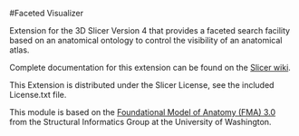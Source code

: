 #Faceted Visualizer

Extension for the 3D Slicer Version 4 that provides a faceted search facility based on an anatomical ontology to control the visibility of an anatomical atlas. 

Complete documentation for this extension can be found on the [Slicer wiki][FacetedVisualizer]. 

This Extension is distributed under the Slicer License, see the included License.txt file.

This module is based on the [Foundational Model of Anatomy (FMA) 3.0][FMA] from the Structural Informatics Group at the University of Washington.

[FacetedVisualizer]: http://www.slicer.org/slicerWiki/index.php/Documentation/4.1/Extensions/FacetedVisualizer
[FMA]: http://sig.biostr.washington.edu/projects/fm/
